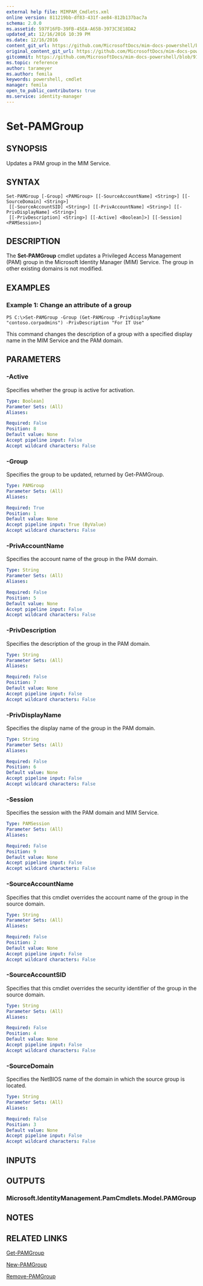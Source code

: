 ```yaml
---
external help file: MIMPAM_Cmdlets.xml
online version: 811219bb-df83-431f-ae84-812b137bac7a
schema: 2.0.0
ms.assetid: 597F16FD-39FB-45EA-A65B-3973C3E18DA2
updated_at: 12/16/2016 10:39 PM
ms.date: 12/16/2016
content_git_url: https://github.com/MicrosoftDocs/mim-docs-powershell/blob/master/mim-cmdlets/MicrosoftIdentityManager/vlatest/Set-PAMGroup.md
original_content_git_url: https://github.com/MicrosoftDocs/mim-docs-powershell/blob/master/mim-cmdlets/MicrosoftIdentityManager/vlatest/Set-PAMGroup.md
gitcommit: https://github.com/MicrosoftDocs/mim-docs-powershell/blob/91e8680653c5bbea5afddb262c8a143482b14fd5/mim-cmdlets/MicrosoftIdentityManager/vlatest/Set-PAMGroup.md
ms.topic: reference
author: tarameyer
ms.author: femila
keywords: powershell, cmdlet
manager: femila
open_to_public_contributors: true
ms.service: identity-manager
---
```


# Set-PAMGroup

## SYNOPSIS
Updates a PAM group in the MIM Service.

## SYNTAX

```
Set-PAMGroup [-Group] <PAMGroup> [[-SourceAccountName] <String>] [[-SourceDomain] <String>]
 [[-SourceAccountSID] <String>] [[-PrivAccountName] <String>] [[-PrivDisplayName] <String>]
 [[-PrivDescription] <String>] [[-Active] <Boolean]>] [[-Session] <PAMSession>]
```

## DESCRIPTION
The **Set-PAMGroup** cmdlet updates a Privileged Access Management (PAM) group in the Microsoft Identity Manager (MIM) Service.
The group in other existing domains is not modified.

## EXAMPLES

### Example 1: Change an attribute of a group
```
PS C:\>Set-PAMGroup -Group (Get-PAMGroup -PrivDisplayName "contoso.corpadmins") -PrivDescription "For IT Use"
```

This command changes the description of a group with a specified display name in the MIM Service and the PAM domain.

## PARAMETERS

### -Active
Specifies whether the group is active for activation.

```yaml
Type: Boolean]
Parameter Sets: (All)
Aliases: 

Required: False
Position: 8
Default value: None
Accept pipeline input: False
Accept wildcard characters: False
```

### -Group
Specifies the group to be updated, returned by Get-PAMGroup.

```yaml
Type: PAMGroup
Parameter Sets: (All)
Aliases: 

Required: True
Position: 1
Default value: None
Accept pipeline input: True (ByValue)
Accept wildcard characters: False
```

### -PrivAccountName
Specifies the account name of the group in the PAM domain.

```yaml
Type: String
Parameter Sets: (All)
Aliases: 

Required: False
Position: 5
Default value: None
Accept pipeline input: False
Accept wildcard characters: False
```

### -PrivDescription
Specifies the description of the group in the PAM domain.

```yaml
Type: String
Parameter Sets: (All)
Aliases: 

Required: False
Position: 7
Default value: None
Accept pipeline input: False
Accept wildcard characters: False
```

### -PrivDisplayName
Specifies the display name of the group in the PAM domain.

```yaml
Type: String
Parameter Sets: (All)
Aliases: 

Required: False
Position: 6
Default value: None
Accept pipeline input: False
Accept wildcard characters: False
```

### -Session
Specifies the session with the PAM domain and MIM Service.

```yaml
Type: PAMSession
Parameter Sets: (All)
Aliases: 

Required: False
Position: 9
Default value: None
Accept pipeline input: False
Accept wildcard characters: False
```

### -SourceAccountName
Specifies that this cmdlet overrides the account name of the group in the source domain.

```yaml
Type: String
Parameter Sets: (All)
Aliases: 

Required: False
Position: 2
Default value: None
Accept pipeline input: False
Accept wildcard characters: False
```

### -SourceAccountSID
Specifies that this cmdlet overrides the security identifier of the group in the source domain.

```yaml
Type: String
Parameter Sets: (All)
Aliases: 

Required: False
Position: 4
Default value: None
Accept pipeline input: False
Accept wildcard characters: False
```

### -SourceDomain
Specifies the NetBIOS name of the domain in which the source group is located.

```yaml
Type: String
Parameter Sets: (All)
Aliases: 

Required: False
Position: 3
Default value: None
Accept pipeline input: False
Accept wildcard characters: False
```

## INPUTS

## OUTPUTS

### Microsoft.IdentityManagement.PamCmdlets.Model.PAMGroup

## NOTES

## RELATED LINKS

[Get-PAMGroup](xref:MicrosoftIdentityManager/vlatest/Get-PAMGroup.md)

[New-PAMGroup](xref:MicrosoftIdentityManager/vlatest/New-PAMGroup.md)

[Remove-PAMGroup](xref:MicrosoftIdentityManager/vlatest/Remove-PAMGroup.md)



